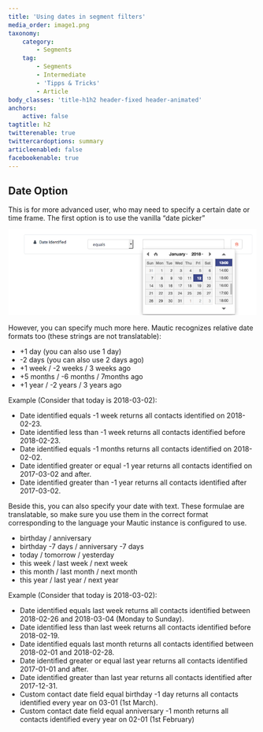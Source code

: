```yaml
---
title: 'Using dates in segment filters'
media_order: image1.png
taxonomy:
    category:
        - Segments
    tag:
        - Segments
        - Intermediate
        - 'Tipps & Tricks'
        - Article
body_classes: 'title-h1h2 header-fixed header-animated'
anchors:
    active: false
tagtitle: h2
twitterenable: true
twittercardoptions: summary
articleenabled: false
facebookenable: true
---
```


## Date Option
This is for more advanced user, who may need to specify a certain date or time frame. The first option is to use the vanilla “date picker”

![](image1.png)

However, you can specify much more here. Mautic recognizes relative date formats too (these strings are not translatable):

* +1 day (you can also use 1 day)
* -2 days (you can also use 2 days ago)
* +1 week / -2 weeks / 3 weeks ago
* +5 months / -6 months / 7months ago
* +1 year / -2 years / 3 years ago


Example (Consider that today is 2018-03-02):

* Date identified equals -1 week returns all contacts identified on 2018-02-23.
* Date identified less than -1 week returns all contacts identified before 2018-02-23.
* Date identified equals -1 months returns all contacts identified on 2018-02-02.
* Date identified greater or equal -1 year returns all contacts identified on 2017-03-02 and after.
* Date identified greater than -1 year returns all contacts identified after 2017-03-02.


Beside this, you can also specify your date with text. These formulae are translatable, so make sure you use them in the correct format corresponding to the language your Mautic instance is configured to use.

* birthday / anniversary
* birthday -7 days / anniversary -7 days
* today / tomorrow / yesterday
* this week / last week / next week
* this month / last month / next month
* this year / last year / next year


Example (Consider that today is 2018-03-02):

* Date identified equals last week returns all contacts identified between 2018-02-26 and 2018-03-04 (Monday to Sunday).
* Date identified less than last week returns all contacts identified before 2018-02-19.
* Date identified equals last month returns all contacts identified between 2018-02-01 and 2018-02-28.
* Date identified greater or equal last year returns all contacts identified 2017-01-01 and after.
* Date identified greater than last year returns all contacts identified after 2017-12-31.
* Custom contact date field equal birthday -1 day returns all contacts identified every year on 03-01 (1st March).
* Custom contact date field equal anniversary -1 month returns all contacts identified every year on 02-01 (1st February)